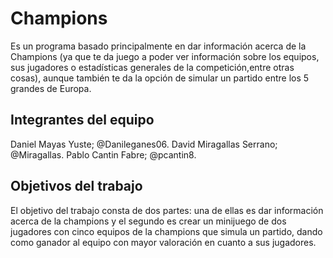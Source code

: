 #  Champions

Es un programa basado principalmente en dar información acerca de la Champions (ya que te da juego a poder ver información sobre los equipos, sus jugadores o estadísticas generales de la competición,entre otras cosas), aunque también te da la opción de simular un partido entre los 5 grandes de Europa. 

## Integrantes del equipo

Daniel Mayas Yuste; @Danileganes06.
David Miragallas Serrano; @Miragallas.
Pablo Cantin Fabre; @pcantin8.

## Objetivos del trabajo

El objetivo del trabajo consta de dos partes: una de ellas es dar información acerca de la champions y el segundo es crear un minijuego de dos jugadores con cinco equipos de la champions que simula un partido, dando como ganador al equipo con mayor valoración en cuanto a sus jugadores.
